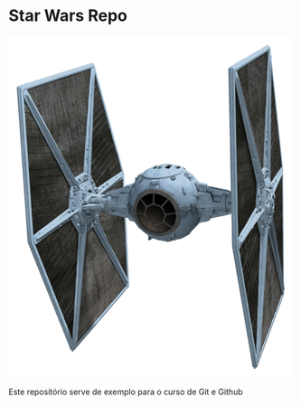 # Star Wars Repo

![TIE Fighter](./tiefighter.png)

Este repositório serve de exemplo para o curso de Git e Github
